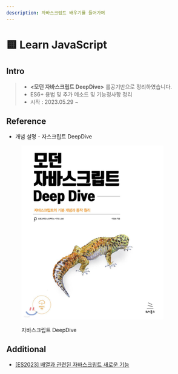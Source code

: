 ```yaml
---
description: 자바스크립트 배우기를 들어가며
---
```


# 🟨 Learn JavaScript

## Intro

> * **<모던 자바스크립트 DeepDive>** 를공기반으로 정리하였습니다.
> * ES6+ 용법 및 추가 메소드 및 기능정사항 정리
> * 시작 : 2023.05.29 \~



## Reference

* 개념 설명 -  자스크립트 DeepDive

<figure><img src="../.gitbook/assets/image.png" alt="자바스크립트 Deep Dive" width="375"><figcaption><p>자바스크립트 DeepDive</p></figcaption></figure>

##

## Additional

* [\[ES2023\] 배열과 관련된 자바스크립트 새로운 기능](https://velog.io/@taetae-5/ES2023%EC%9D%98-%EC%9E%90%EB%B0%94%EC%8A%A4%ED%81%AC%EB%A6%BD%ED%8A%B8-%EC%83%88%EB%A1%9C%EC%9A%B4-%EA%B8%B0%EB%8A%A5)
